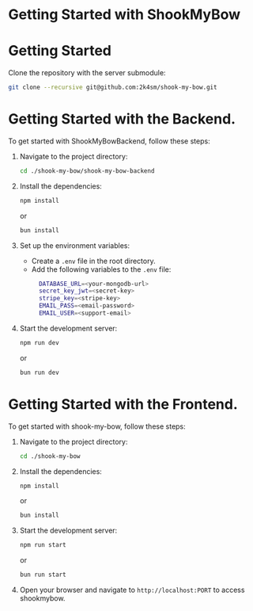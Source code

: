# Getting Started with ShookMyBow

# Getting Started

Clone the repository with the server submodule:

```bash
git clone --recursive git@github.com:2k4sm/shook-my-bow.git
```

# Getting Started with the Backend.

To get started with ShookMyBowBackend, follow these steps:

1. Navigate to the project directory:

   ```bash
   cd ./shook-my-bow/shook-my-bow-backend
   ```

2. Install the dependencies:

   ```bash
   npm install
   ```

   or

   ```bash
   bun install
   ```

3. Set up the environment variables:

   - Create a `.env` file in the root directory.
   - Add the following variables to the `.env` file:
     ```bash
       DATABASE_URL=<your-mongodb-url>
       secret_key_jwt=<secret-key>
       stripe_key=<stripe-key>
       EMAIL_PASS=<email-password>
       EMAIL_USER=<support-email>
     ```

4. Start the development server:
   ```bash
   npm run dev
   ```
   or
   ```bash
   bun run dev
   ```

# Getting Started with the Frontend.

To get started with shook-my-bow, follow these steps:

1. Navigate to the project directory:
	```bash
	cd ./shook-my-bow
	```

2. Install the dependencies:
	```bash
	npm install
	```
	or
	```bash
	bun install
	```

3. Start the development server:
	```bash
	npm run start
	```
	or
	```bash
	bun run start
	```

4. Open your browser and navigate to `http://localhost:PORT` to access shookmybow.
